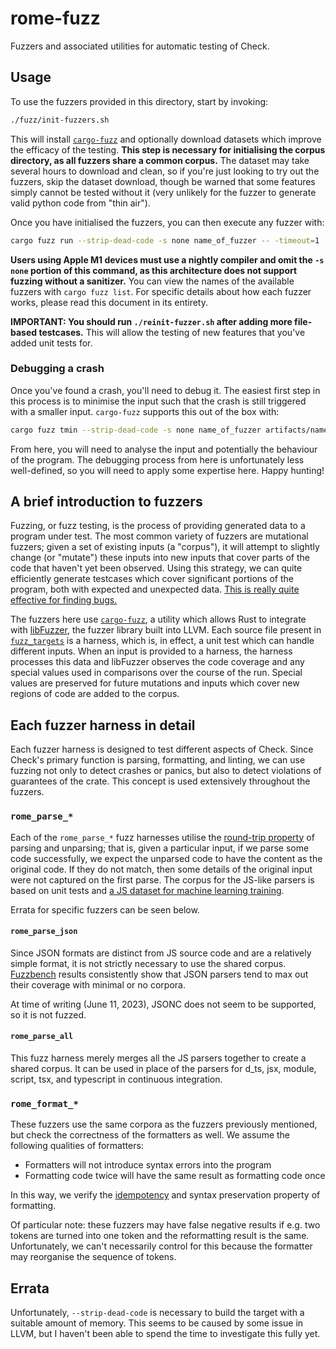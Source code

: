 # rome-fuzz

Fuzzers and associated utilities for automatic testing of Check.

## Usage

To use the fuzzers provided in this directory, start by invoking:

```bash
./fuzz/init-fuzzers.sh
```

This will install [`cargo-fuzz`](https://github.com/rust-fuzz/cargo-fuzz) and optionally download
datasets which improve the efficacy of the testing.
**This step is necessary for initialising the corpus directory, as all fuzzers share a common
corpus.**
The dataset may take several hours to download and clean, so if you're just looking to try out the
fuzzers, skip the dataset download, though be warned that some features simply cannot be tested
without it (very unlikely for the fuzzer to generate valid python code from "thin air").

Once you have initialised the fuzzers, you can then execute any fuzzer with:

```bash
cargo fuzz run --strip-dead-code -s none name_of_fuzzer -- -timeout=1
```

**Users using Apple M1 devices must use a nightly compiler and omit the `-s none` portion of this
command, as this architecture does not support fuzzing without a sanitizer.**
You can view the names of the available fuzzers with `cargo fuzz list`.
For specific details about how each fuzzer works, please read this document in its entirety.

**IMPORTANT: You should run `./reinit-fuzzer.sh` after adding more file-based testcases.** This will
allow the testing of new features that you've added unit tests for.

### Debugging a crash

Once you've found a crash, you'll need to debug it.
The easiest first step in this process is to minimise the input such that the crash is still
triggered with a smaller input.
`cargo-fuzz` supports this out of the box with:

```bash
cargo fuzz tmin --strip-dead-code -s none name_of_fuzzer artifacts/name_of_fuzzer/crash-...
```

From here, you will need to analyse the input and potentially the behaviour of the program.
The debugging process from here is unfortunately less well-defined, so you will need to apply some
expertise here.
Happy hunting!

## A brief introduction to fuzzers

Fuzzing, or fuzz testing, is the process of providing generated data to a program under test.
The most common variety of fuzzers are mutational fuzzers; given a set of existing inputs (a
"corpus"), it will attempt to slightly change (or "mutate") these inputs into new inputs that cover
parts of the code that haven't yet been observed.
Using this strategy, we can quite efficiently generate testcases which cover significant portions of
the program, both with expected and unexpected data.
[This is really quite effective for finding bugs.](https://github.com/rust-fuzz/trophy-case)

The fuzzers here use [`cargo-fuzz`](https://github.com/rust-fuzz/cargo-fuzz), a utility which allows
Rust to integrate with [libFuzzer](https://llvm.org/docs/LibFuzzer.html), the fuzzer library built
into LLVM.
Each source file present in [`fuzz_targets`](fuzz_targets) is a harness, which is, in effect, a unit
test which can handle different inputs.
When an input is provided to a harness, the harness processes this data and libFuzzer observes the
code coverage and any special values used in comparisons over the course of the run.
Special values are preserved for future mutations and inputs which cover new regions of code are
added to the corpus.

## Each fuzzer harness in detail

Each fuzzer harness is designed to test different aspects of Check.
Since Check's primary function is parsing, formatting, and linting, we can use fuzzing not only to
detect crashes or panics, but also to detect violations of guarantees of the crate.
This concept is used extensively throughout the fuzzers.

### `rome_parse_*`

Each of the `rome_parse_*` fuzz harnesses utilise the [round-trip
property](https://blog.ssanj.net/posts/2016-06-26-property-based-testing-patterns.html) of parsing
and unparsing; that is, given a particular input, if we parse some code successfully, we expect the
unparsed code to have the content as the original code.
If they do not match, then some details of the original input were not captured on the first parse.
The corpus for the JS-like parsers is based on unit tests and [a JS dataset for machine learning
training](https://www.sri.inf.ethz.ch/js150).

Errata for specific fuzzers can be seen below.

#### `rome_parse_json`

Since JSON formats are distinct from JS source code and are a relatively simple format, it is not
strictly necessary to use the shared corpus.
[Fuzzbench](https://google.github.io/fuzzbench/) results consistently show that JSON parsers tend to
max out their coverage with minimal or no corpora.

At time of writing (June 11, 2023), JSONC does not seem to be supported, so it is not fuzzed.

#### `rome_parse_all`

This fuzz harness merely merges all the JS parsers together to create a shared corpus.
It can be used in place of the parsers for d_ts, jsx, module, script, tsx, and typescript in
continuous integration.

### `rome_format_*`

These fuzzers use the same corpora as the fuzzers previously mentioned, but check the correctness of
the formatters as well.
We assume the following qualities of formatters:
 - Formatters will not introduce syntax errors into the program
 - Formatting code twice will have the same result as formatting code once

In this way, we verify the [idempotency](https://en.wikipedia.org/wiki/Idempotence) and syntax
preservation property of formatting.

Of particular note: these fuzzers may have false negative results if e.g. two tokens are turned into
one token and the reformatting result is the same.
Unfortunately, we can't necessarily control for this because the formatter may reorganise the
sequence of tokens.

## Errata

Unfortunately, `--strip-dead-code` is necessary to build the target with a suitable amount of
memory.
This seems to be caused by some issue in LLVM, but I haven't been able to spend the time to
investigate this fully yet.
